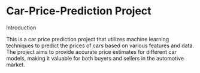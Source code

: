 # Car-Price-Prediction Project
Introduction

This is a car price prediction project that utilizes machine learning techniques to predict the prices of cars based on various features and data. 
The project aims to provide accurate price estimates for different car models, making it valuable for both buyers and sellers in the automotive market.

